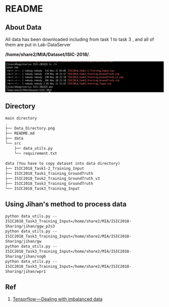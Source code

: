# README
## About Data
All data has been downloaded including from task 1 to task 3 , and all of them 
are put in Lab-DataServer 

**/home/share2/MIA/Dataset/ISIC-2018/**. 

![Data Directory](./Data_Directory.png)


## Directory
```
main directory
.
├── Data_Directory.png
├── README.md
├── data
└── src
    ├── data_utils.py
    └── requirement.txt

data (You have to copy dataset into data directory)
├── ISIC2018_Task1-2_Training_Input
├── ISIC2018_Task1_Training_GroundTruth
├── ISIC2018_Task2_Training_GroundTruth_v3
├── ISIC2018_Task3_Training_GroundTruth
└── ISIC2018_Task3_Training_Input
```

## Using Jihan's method to process data
```
python data_utils.py --ISIC2018_Task3_Training_Input=/home/share2/MIA/ISIC2018-Sharing/jihan/ggw_p2s3
python data_utils.py --ISIC2018_Task3_Training_Input=/home/share2/MIA/ISIC2018-Sharing/jihan/gw
python data_utils.py --ISIC2018_Task3_Training_Input=/home/share2/MIA/ISIC2018-Sharing/jihan/sog6
python data_utils.py --ISIC2018_Task3_Training_Input=/home/share2/MIA/ISIC2018-Sharing/jihan/wpr1
```

## Ref
1. [Tensorflow — Dealing with imbalanced data](https://blog.node.us.com/tensorflow-dealing-with-imbalanced-data-eb0108b10701)

